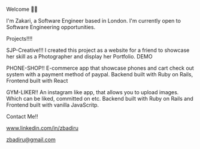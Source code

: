 Welcome 🤝🏾

I'm Zakari, a Software Engineer based in London. I'm currently open to Software Engineering opportunities. 

Projects!!!!

SJP-Creative!!!
I created this project as a website for a friend to showcase her skill as a Photographer and display her Portfolio. DEMO 

PHONE-SHOP!!
E-commerce app that showcase phones and cart check out system with a payment method of paypal. Backend built with Ruby on Rails, Frontend built with React

GYM-LIKER!!
An instagram like app, that allows you to upload images. Which can be liked, committed on etc. Backend built with Ruby on Rails and Frontend built with vanilla JavaScritp. 

Contact Me!!

www.linkedin.com/in/zbadiru

zbadiru@gmail.com
